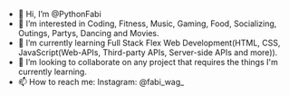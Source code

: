 - 👋 Hi, I’m @PythonFabi
- 👀 I’m interested in Coding, Fitness, Music, Gaming, Food, Socializing, Outings, Partys, Dancing and Movies.
- 🌱 I’m currently learning Full Stack Flex Web Development(HTML, CSS, JavaScript(Web-APIs, Third-party APIs, Server-side APIs and more)).
- 💞️ I’m looking to collaborate on any project that requires the things I'm currently learning.
- 📫 How to reach me: Instagram: @fabi_wag_

<!---
PythonFabi/PythonFabi is a ✨ special ✨ repository because its `README.md` (this file) appears on your GitHub profile.
You can click the Preview link to take a look at your changes.
--->
